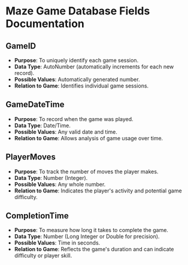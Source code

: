 
# Maze Game Database Fields Documentation

## GameID

- **Purpose**: To uniquely identify each game session.
- **Data Type**: AutoNumber (automatically increments for each new record).
- **Possible Values**: Automatically generated number.
- **Relation to Game**: Identifies individual game sessions.

## GameDateTime

- **Purpose**: To record when the game was played.
- **Data Type**: Date/Time.
- **Possible Values**: Any valid date and time.
- **Relation to Game**: Allows analysis of game usage over time.

## PlayerMoves

- **Purpose**: To track the number of moves the player makes.
- **Data Type**: Number (Integer).
- **Possible Values**: Any whole number.
- **Relation to Game**: Indicates the player's activity and potential game difficulty.

## CompletionTime

- **Purpose**: To measure how long it takes to complete the game.
- **Data Type**: Number (Long Integer or Double for precision).
- **Possible Values**: Time in seconds.
- **Relation to Game**: Reflects the game's duration and can indicate difficulty or player skill.
